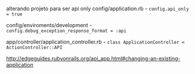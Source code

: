 alterando projeto para ser api only
config/application.rb - `config.api_only = true`

config/enviroments/development - `config.debug_exception_response_format = :api`

app/controller/application_controller.rb - `class ApplicationController < ActionController::API`

http://edgeguides.rubyonrails.org/api_app.html#changing-an-existing-application
